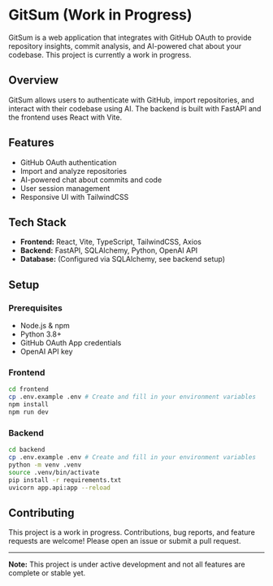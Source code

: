 # GitSum (Work in Progress)

GitSum is a web application that integrates with GitHub OAuth to provide repository insights, commit analysis, and AI-powered chat about your codebase. This project is currently a work in progress.

## Overview

GitSum allows users to authenticate with GitHub, import repositories, and interact with their codebase using AI. The backend is built with FastAPI and the frontend uses React with Vite.

## Features

- GitHub OAuth authentication
- Import and analyze repositories
- AI-powered chat about commits and code
- User session management
- Responsive UI with TailwindCSS

## Tech Stack

- **Frontend:** React, Vite, TypeScript, TailwindCSS, Axios
- **Backend:** FastAPI, SQLAlchemy, Python, OpenAI API
- **Database:** (Configured via SQLAlchemy, see backend setup)

## Setup

### Prerequisites
- Node.js & npm
- Python 3.8+
- GitHub OAuth App credentials
- OpenAI API key

### Frontend
```bash
cd frontend
cp .env.example .env # Create and fill in your environment variables
npm install
npm run dev
```

### Backend
```bash
cd backend
cp .env.example .env # Create and fill in your environment variables
python -m venv .venv
source .venv/bin/activate
pip install -r requirements.txt
uvicorn app.api:app --reload
```

## Contributing

This project is a work in progress. Contributions, bug reports, and feature requests are welcome! Please open an issue or submit a pull request.

---

**Note:** This project is under active development and not all features are complete or stable yet.
